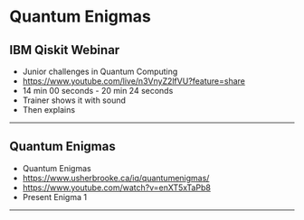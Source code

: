 # Quantum Enigmas

## IBM Qiskit Webinar

* Junior challenges in Quantum Computing
* https://www.youtube.com/live/n3VnyZ2lfVU?feature=share
* 14 min 00 seconds - 20 min 24 seconds
* Trainer shows it with sound
* Then explains
---

## Quantum Enigmas

* Quantum Enigmas
* https://www.usherbrooke.ca/iq/quantumenigmas/
* https://www.youtube.com/watch?v=enXT5xTaPb8
* Present Enigma 1

---